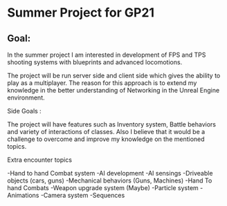 # Summer Project for GP21 

## Goal:

In the summer project I am interested in development of FPS and TPS shooting systems with blueprints and advanced locomotions. 

The project will be run server side and client side which gives the ability to play as a multiplayer. The reason for this approach is to extend my knowledge in the better understanding of Networking in the Unreal Engine environment.

Side Goals :

The project will have features such as Inventory system, Battle behaviors and variety of interactions of classes. Also I believe that it would be a challenge to overcome and improve my knowledge on the mentioned topics.

Extra encounter topics

-Hand to hand Combat system
-AI development
-AI sensings
-Driveable objects (cars, guns)
-Mechanical behaviors (Guns, Machines)
-Hand To hand Combats
-Weapon upgrade system (Maybe)
-Particle system
-Animations
-Camera system
-Sequences

